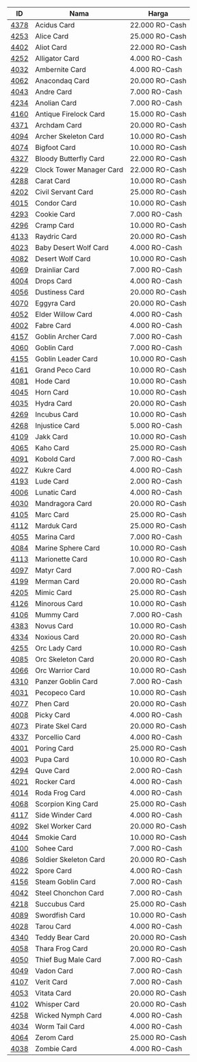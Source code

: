 ID | Nama | Harga
--------- | --------- | ---------
[4378](http://db.irowiki.org/db/item-info/4378/) | Acidus Card | 22.000 RO-Cash
[4253](http://db.irowiki.org/db/item-info/4253/) | Alice Card | 25.000 RO-Cash
[4402](http://db.irowiki.org/db/item-info/4402/) | Aliot Card | 22.000 RO-Cash
[4252](http://db.irowiki.org/db/item-info/4252/) | Alligator Card | 4.000 RO-Cash
[4032](http://db.irowiki.org/db/item-info/4032/) | Ambernite Card | 4.000 RO-Cash
[4062](http://db.irowiki.org/db/item-info/4062/) | Anacondaq Card | 20.000 RO-Cash
[4043](http://db.irowiki.org/db/item-info/4043/) | Andre Card | 7.000 RO-Cash
[4234](http://db.irowiki.org/db/item-info/4234/) | Anolian Card | 7.000 RO-Cash
[4160](http://db.irowiki.org/db/item-info/4160/) | Antique Firelock Card | 15.000 RO-Cash
[4371](http://db.irowiki.org/db/item-info/4371/) | Archdam Card | 20.000 RO-Cash
[4094](http://db.irowiki.org/db/item-info/4094/) | Archer Skeleton Card | 10.000 RO-Cash
[4074](http://db.irowiki.org/db/item-info/4074/) | Bigfoot Card | 10.000 RO-Cash
[4327](http://db.irowiki.org/db/item-info/4327/) | Bloody Butterfly Card | 22.000 RO-Cash
[4229](http://db.irowiki.org/db/item-info/4229/) | Clock Tower Manager Card | 22.000 RO-Cash
[4288](http://db.irowiki.org/db/item-info/4288/) | Carat Card | 10.000 RO-Cash
[4202](http://db.irowiki.org/db/item-info/4202/) | Civil Servant Card | 25.000 RO-Cash
[4015](http://db.irowiki.org/db/item-info/4015/) | Condor Card | 10.000 RO-Cash
[4293](http://db.irowiki.org/db/item-info/4293/) | Cookie Card | 7.000 RO-Cash
[4296](http://db.irowiki.org/db/item-info/4296/) | Cramp Card | 10.000 RO-Cash
[4133](http://db.irowiki.org/db/item-info/4133/) | Raydric Card | 20.000 RO-Cash
[4023](http://db.irowiki.org/db/item-info/4023/) | Baby Desert Wolf Card | 4.000 RO-Cash
[4082](http://db.irowiki.org/db/item-info/4082/) | Desert Wolf Card | 10.000 RO-Cash
[4069](http://db.irowiki.org/db/item-info/4069/) | Drainliar Card | 7.000 RO-Cash
[4004](http://db.irowiki.org/db/item-info/4004/) | Drops Card | 4.000 RO-Cash
[4056](http://db.irowiki.org/db/item-info/4056/) | Dustiness Card | 20.000 RO-Cash
[4070](http://db.irowiki.org/db/item-info/4070/) | Eggyra Card | 20.000 RO-Cash
[4052](http://db.irowiki.org/db/item-info/4052/) | Elder Willow Card | 4.000 RO-Cash
[4002](http://db.irowiki.org/db/item-info/4002/) | Fabre Card | 4.000 RO-Cash
[4157](http://db.irowiki.org/db/item-info/4157/) | Goblin Archer Card | 7.000 RO-Cash
[4060](http://db.irowiki.org/db/item-info/4060/) | Goblin Card | 7.000 RO-Cash
[4155](http://db.irowiki.org/db/item-info/4155/) | Goblin Leader Card | 10.000 RO-Cash
[4161](http://db.irowiki.org/db/item-info/4161/) | Grand Peco Card | 10.000 RO-Cash
[4081](http://db.irowiki.org/db/item-info/4081/) | Hode Card | 10.000 RO-Cash
[4045](http://db.irowiki.org/db/item-info/4045/) | Horn Card | 10.000 RO-Cash
[4035](http://db.irowiki.org/db/item-info/4035/) | Hydra Card | 20.000 RO-Cash
[4269](http://db.irowiki.org/db/item-info/4269/) | Incubus Card | 10.000 RO-Cash
[4268](http://db.irowiki.org/db/item-info/4268/) | Injustice Card | 5.000 RO-Cash
[4109](http://db.irowiki.org/db/item-info/4109/) | Jakk Card | 10.000 RO-Cash
[4065](http://db.irowiki.org/db/item-info/4065/) | Kaho Card | 25.000 RO-Cash
[4091](http://db.irowiki.org/db/item-info/4091/) | Kobold Card | 7.000 RO-Cash
[4027](http://db.irowiki.org/db/item-info/4027/) | Kukre Card | 4.000 RO-Cash
[4193](http://db.irowiki.org/db/item-info/4193/) | Lude Card | 2.000 RO-Cash
[4006](http://db.irowiki.org/db/item-info/4006/) | Lunatic Card | 4.000 RO-Cash
[4030](http://db.irowiki.org/db/item-info/4030/) | Mandragora Card | 20.000 RO-Cash
[4105](http://db.irowiki.org/db/item-info/4105/) | Marc Card | 25.000 RO-Cash
[4112](http://db.irowiki.org/db/item-info/4112/) | Marduk Card | 25.000 RO-Cash
[4055](http://db.irowiki.org/db/item-info/4055/) | Marina Card | 7.000 RO-Cash
[4084](http://db.irowiki.org/db/item-info/4084/) | Marine Sphere Card | 10.000 RO-Cash
[4113](http://db.irowiki.org/db/item-info/4113/) | Marionette Card | 10.000 RO-Cash
[4097](http://db.irowiki.org/db/item-info/4097/) | Matyr Card | 7.000 RO-Cash
[4199](http://db.irowiki.org/db/item-info/4199/) | Merman Card | 20.000 RO-Cash
[4205](http://db.irowiki.org/db/item-info/4205/) | Mimic Card | 25.000 RO-Cash
[4126](http://db.irowiki.org/db/item-info/4126/) | Minorous Card | 10.000 RO-Cash
[4106](http://db.irowiki.org/db/item-info/4106/) | Mummy Card | 7.000 RO-Cash
[4383](http://db.irowiki.org/db/item-info/4383/) | Novus Card | 10.000 RO-Cash
[4334](http://db.irowiki.org/db/item-info/4334/) | Noxious Card | 20.000 RO-Cash
[4255](http://db.irowiki.org/db/item-info/4255/) | Orc Lady Card | 10.000 RO-Cash
[4085](http://db.irowiki.org/db/item-info/4085/) | Orc Skeleton Card | 20.000 RO-Cash
[4066](http://db.irowiki.org/db/item-info/4066/) | Orc Warrior Card | 10.000 RO-Cash
[4310](http://db.irowiki.org/db/item-info/4310/) | Panzer Goblin Card | 7.000 RO-Cash
[4031](http://db.irowiki.org/db/item-info/4031/) | Pecopeco Card | 10.000 RO-Cash
[4077](http://db.irowiki.org/db/item-info/4077/) | Phen Card | 20.000 RO-Cash
[4008](http://db.irowiki.org/db/item-info/4008/) | Picky Card | 4.000 RO-Cash
[4073](http://db.irowiki.org/db/item-info/4073/) | Pirate Skel Card | 20.000 RO-Cash
[4337](http://db.irowiki.org/db/item-info/4337/) | Porcellio Card | 4.000 RO-Cash
[4001](http://db.irowiki.org/db/item-info/4001/) | Poring Card | 25.000 RO-Cash
[4003](http://db.irowiki.org/db/item-info/4003/) | Pupa Card | 10.000 RO-Cash
[4294](http://db.irowiki.org/db/item-info/4294/) | Quve Card | 2.000 RO-Cash
[4021](http://db.irowiki.org/db/item-info/4021/) | Rocker Card | 4.000 RO-Cash
[4014](http://db.irowiki.org/db/item-info/4014/) | Roda Frog Card | 4.000 RO-Cash
[4068](http://db.irowiki.org/db/item-info/4068/) | Scorpion King Card | 25.000 RO-Cash
[4117](http://db.irowiki.org/db/item-info/4117/) | Side Winder Card | 4.000 RO-Cash
[4092](http://db.irowiki.org/db/item-info/4092/) | Skel Worker Card | 20.000 RO-Cash
[4044](http://db.irowiki.org/db/item-info/4044/) | Smokie Card | 10.000 RO-Cash
[4100](http://db.irowiki.org/db/item-info/4100/) | Sohee Card | 7.000 RO-Cash
[4086](http://db.irowiki.org/db/item-info/4086/) | Soldier Skeleton Card | 20.000 RO-Cash
[4022](http://db.irowiki.org/db/item-info/4022/) | Spore Card | 4.000 RO-Cash
[4156](http://db.irowiki.org/db/item-info/4156/) | Steam Goblin Card | 7.000 RO-Cash
[4042](http://db.irowiki.org/db/item-info/4042/) | Steel Chonchon Card | 7.000 RO-Cash
[4218](http://db.irowiki.org/db/item-info/4218/) | Succubus Card | 25.000 RO-Cash
[4089](http://db.irowiki.org/db/item-info/4089/) | Swordfish Card | 10.000 RO-Cash
[4028](http://db.irowiki.org/db/item-info/4028/) | Tarou Card | 4.000 RO-Cash
[4340](http://db.irowiki.org/db/item-info/4340/) | Teddy Bear Card | 20.000 RO-Cash
[4058](http://db.irowiki.org/db/item-info/4058/) | Thara Frog Card | 20.000 RO-Cash
[4050](http://db.irowiki.org/db/item-info/4050/) | Thief Bug Male Card | 7.000 RO-Cash
[4049](http://db.irowiki.org/db/item-info/4049/) | Vadon Card | 7.000 RO-Cash
[4107](http://db.irowiki.org/db/item-info/4107/) | Verit Card | 7.000 RO-Cash
[4053](http://db.irowiki.org/db/item-info/4053/) | Vitata Card | 20.000 RO-Cash
[4102](http://db.irowiki.org/db/item-info/4102/) | Whisper Card | 20.000 RO-Cash
[4258](http://db.irowiki.org/db/item-info/4258/) | Wicked Nymph Card | 4.000 RO-Cash
[4034](http://db.irowiki.org/db/item-info/4034/) | Worm Tail Card | 4.000 RO-Cash
[4064](http://db.irowiki.org/db/item-info/4064/) | Zerom Card | 25.000 RO-Cash
[4038](http://db.irowiki.org/db/item-info/4038/) | Zombie Card | 4.000 RO-Cash
